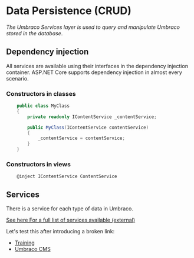 # Data Persistence (CRUD)

_The Umbraco Services layer is used to query and manipulate Umbraco stored in the database_.

## Dependency injection

All services are available using their interfaces in the dependency injection container. ASP.NET Core supports dependency injection in almost every scenario.

### Constructors in classes

```csharp
    public class MyClass
    {
        private readonly IContentService _contentService;

        public MyClass(IContentService contentService)
        {
            _contentService = contentService;
        }
    }
```

### Constructors in views

```cshtml
    @inject IContentService ContentService
```

## Services

There is a service for each type of data in Umbraco.

[See here For a full list of services available (external)](https://apidocs.umbraco.com/v15/csharp/api/Umbraco.Cms.Core.Services.html)

Let's test this after introducing a broken link:

- [Training](https://umbraco.com/trainings)
- [Umbraco CMS](https://umbraco.com/products/umbraco-ccms/)